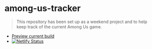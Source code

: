 # among-us-tracker
> This repository has been set up as a weekend project and to help keep track of the current Among Us game.

- [Preview current build](https://www.amongustracker.co.uk/)
- [![Netlify Status](https://api.netlify.com/api/v1/badges/1d42fb68-3529-4166-b987-f8d4bcf881cd/deploy-status)](https://app.netlify.com/sites/dreamy-fermat-5bfb01/deploys)
